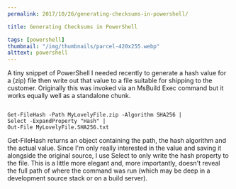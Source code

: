 ```yaml
---
permalink: 2017/10/26/generating-checksums-in-powershell/

title: Generating Checksums in PowerShell

tags: [powershell]
thumbnail: "/img/thumbnails/parcel-420x255.webp"
alttext: powershell
---
```


A tiny snippet of PowerShell I needed recently to generate a hash value for a (zip) file
then write out that value to a file suitable for shipping to the customer. Originally
this was invoked via an MsBuild Exec command but it works equally well as a standalone
chunk.

```

Get-FileHash -Path MyLovelyFile.zip -Algorithm SHA256 |
Select -ExpandProperty "Hash" |
Out-File MyLovelyFile.SHA256.txt

```

Get-FileHash returns an object containing the path, the hash algorithm and the actual
value. Since I'm only really interested in the value and saving it alongside the
original source, I use Select to only write the hash property to the file. This is a
little more elegant and, more importantly, doesn't reveal the full path of where the
command was run (which may be deep in a development source stack or on a build server).
